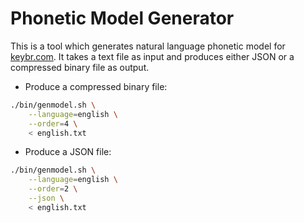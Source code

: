 # Phonetic Model Generator

This is a tool which generates natural language phonetic model 
for [keybr.com](https://www.keybr.com). It takes a text file as 
input and produces either JSON or a compressed binary file as output.

- Produce a compressed binary file:

```bash
./bin/genmodel.sh \
    --language=english \
    --order=4 \
    < english.txt
```

- Produce a JSON file:

```bash 
./bin/genmodel.sh \
    --language=english \
    --order=2 \
    --json \
    < english.txt
```
